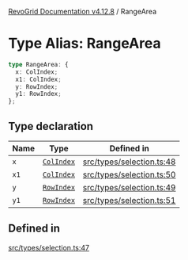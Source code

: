 [RevoGrid Documentation v4.12.8](README.md) / RangeArea

# Type Alias: RangeArea

```ts
type RangeArea: {
  x: ColIndex;
  x1: ColIndex;
  y: RowIndex;
  y1: RowIndex;
};
```

## Type declaration

| Name | Type | Defined in |
| ------ | ------ | ------ |
| `x` | [`ColIndex`](TypeAlias.ColIndex.md) | [src/types/selection.ts:48](https://github.com/revolist/revogrid/blob/c3ca1940d3bbc95c0549378ff25b8d267352be31/src/types/selection.ts#L48) |
| `x1` | [`ColIndex`](TypeAlias.ColIndex.md) | [src/types/selection.ts:50](https://github.com/revolist/revogrid/blob/c3ca1940d3bbc95c0549378ff25b8d267352be31/src/types/selection.ts#L50) |
| `y` | [`RowIndex`](TypeAlias.RowIndex.md) | [src/types/selection.ts:49](https://github.com/revolist/revogrid/blob/c3ca1940d3bbc95c0549378ff25b8d267352be31/src/types/selection.ts#L49) |
| `y1` | [`RowIndex`](TypeAlias.RowIndex.md) | [src/types/selection.ts:51](https://github.com/revolist/revogrid/blob/c3ca1940d3bbc95c0549378ff25b8d267352be31/src/types/selection.ts#L51) |

## Defined in

[src/types/selection.ts:47](https://github.com/revolist/revogrid/blob/c3ca1940d3bbc95c0549378ff25b8d267352be31/src/types/selection.ts#L47)
